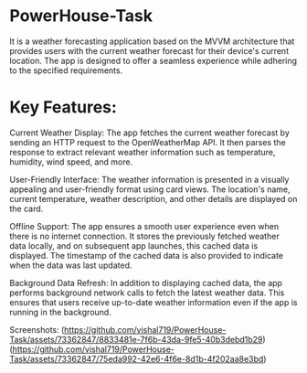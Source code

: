 # PowerHouse-Task

It is a weather forecasting application based on the MVVM architecture that provides users with the current weather forecast for their device's current location. The app is designed to offer a seamless experience while adhering to the specified requirements.

# Key Features:

Current Weather Display: The app fetches the current weather forecast by sending an HTTP request to the OpenWeatherMap API. It then parses the response to extract relevant weather information such as temperature, humidity, wind speed, and more.

User-Friendly Interface: The weather information is presented in a visually appealing and user-friendly format using card views. The location's name, current temperature, weather description, and other details are displayed on the card.

Offline Support: The app ensures a smooth user experience even when there is no internet connection. It stores the previously fetched weather data locally, and on subsequent app launches, this cached data is displayed. The timestamp of the cached data is also provided to indicate when the data was last updated.

Background Data Refresh: In addition to displaying cached data, the app performs background network calls to fetch the latest weather data. This ensures that users receive up-to-date weather information even if the app is running in the background.

Screenshots:
(https://github.com/vishal719/PowerHouse-Task/assets/73362847/8833481e-7f6b-43da-9fe5-40b3debd1b29)
(https://github.com/vishal719/PowerHouse-Task/assets/73362847/75eda992-42e6-4f6e-8d1b-4f202aa8e3bd)
